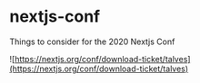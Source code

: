 # nextjs-conf
Things to consider for the 2020 Nextjs Conf

![https://nextjs.org/conf/download-ticket/talves](https://nextjs.org/conf/download-ticket/talves)
